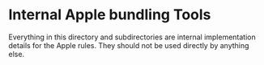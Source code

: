 # Internal Apple bundling Tools

Everything in this directory and subdirectories are internal implementation
details for the Apple rules. They should not be used directly by anything
else.

